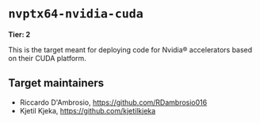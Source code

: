 # `nvptx64-nvidia-cuda`

**Tier: 2**

This is the target meant for deploying code for Nvidia® accelerators based on their CUDA
platform.

## Target maintainers

- Riccardo D'Ambrosio, https://github.com/RDambrosio016
- Kjetil Kjeka, https://github.com/kjetilkjeka

<!-- FIXME: fill this out

## Requirements

Does the target support host tools, or only cross-compilation? Does the target
support std, or alloc (either with a default allocator, or if the user supplies
an allocator)?

Document the expectations of binaries built for the target. Do they assume
specific minimum features beyond the baseline of the CPU/environment/etc? What
version of the OS or environment do they expect?

Are there notable `#[target_feature(...)]` or `-C target-feature=` values that
programs may wish to use?

What calling convention does `extern "C"` use on the target?

What format do binaries use by default? ELF, PE, something else?

## Building the target

If Rust doesn't build the target by default, how can users build it? Can users
just add it to the `target` list in `bootstrap.toml`?

## Building Rust programs

Rust does not yet ship pre-compiled artifacts for this target. To compile for
this target, you will either need to build Rust with the target enabled (see
"Building the target" above), or build your own copy of `core` by using
`build-std` or similar.

## Testing

Does the target support running binaries, or do binaries have varying
expectations that prevent having a standard way to run them? If users can run
binaries, can they do so in some common emulator, or do they need native
hardware? Does the target support running the Rust testsuite?

## Cross-compilation toolchains and C code

Does the target support C code? If so, what toolchain target should users use
to build compatible C code? (This may match the target triple, or it may be a
toolchain for a different target triple, potentially with specific options or
caveats.)

-->
